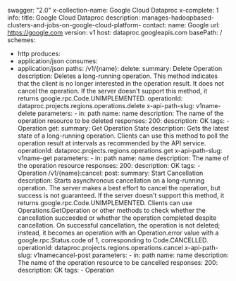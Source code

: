 swagger: "2.0"
x-collection-name: Google Cloud Dataproc
x-complete: 1
info:
  title: Google Cloud Dataproc
  description: manages-hadoopbased-clusters-and-jobs-on-google-cloud-platform-
  contact:
    name: Google
    url: https://google.com
  version: v1
host: dataproc.googleapis.com
basePath: /
schemes:
- http
produces:
- application/json
consumes:
- application/json
paths:
  /v1/{name}:
    delete:
      summary: Delete Operation
      description: Deletes a long-running operation. This method indicates that the
        client is no longer interested in the operation result. It does not cancel
        the operation. If the server doesn't support this method, it returns google.rpc.Code.UNIMPLEMENTED.
      operationId: dataproc.projects.regions.operations.delete
      x-api-path-slug: v1name-delete
      parameters:
      - in: path
        name: name
        description: The name of the operation resource to be deleted
      responses:
        200:
          description: OK
      tags:
      - Operation
    get:
      summary: Get Operation State
      description: Gets the latest state of a long-running operation. Clients can
        use this method to poll the operation result at intervals as recommended by
        the API service.
      operationId: dataproc.projects.regions.operations.get
      x-api-path-slug: v1name-get
      parameters:
      - in: path
        name: name
        description: The name of the operation resource
      responses:
        200:
          description: OK
      tags:
      - Operation
  /v1/{name}:cancel:
    post:
      summary: Start Cancellation
      description: Starts asynchronous cancellation on a long-running operation. The
        server makes a best effort to cancel the operation, but success is not guaranteed.
        If the server doesn't support this method, it returns google.rpc.Code.UNIMPLEMENTED.
        Clients can use Operations.GetOperation or other methods to check whether
        the cancellation succeeded or whether the operation completed despite cancellation.
        On successful cancellation, the operation is not deleted; instead, it becomes
        an operation with an Operation.error value with a google.rpc.Status.code of
        1, corresponding to Code.CANCELLED.
      operationId: dataproc.projects.regions.operations.cancel
      x-api-path-slug: v1namecancel-post
      parameters:
      - in: path
        name: name
        description: The name of the operation resource to be cancelled
      responses:
        200:
          description: OK
      tags:
      - Operation